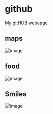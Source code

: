# github

[My gitHUB webapge](https://github.com/evan7352)

## maps

![image](https://github.com/user-attachments/assets/5ebbd3a7-b74e-465d-ab9c-b8c6d0091b26)


## food

![image](https://github.com/user-attachments/assets/c52191d6-2f53-4652-8c74-cee009dd844e)


## Smiles

![image](https://github.com/user-attachments/assets/25fea93b-18a0-447d-bc14-e2eb944cda29)

